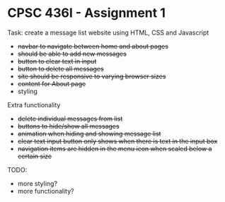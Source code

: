# CPSC 436I - Assignment 1

Task: create a message list website using HTML, CSS and Javascript
- ~~navbar to navigate between home and about pages~~
- ~~should be able to add new messages~~
- ~~button to clear text in input~~
- ~~button to delete all messages~~
- ~~site should be responsive to varying browser sizes~~
- ~~content for About page~~
- styling

Extra functionality
- ~~delete individual messages from list~~
- ~~buttons to hide/show all messages~~
- ~~animation when hiding and showing message list~~
- ~~clear text input button only shows when there is text in the input box~~
- ~~navigation items are hidden in the menu icon when scaled below a certain size~~

TODO:
- more styling?
- more functionality?
